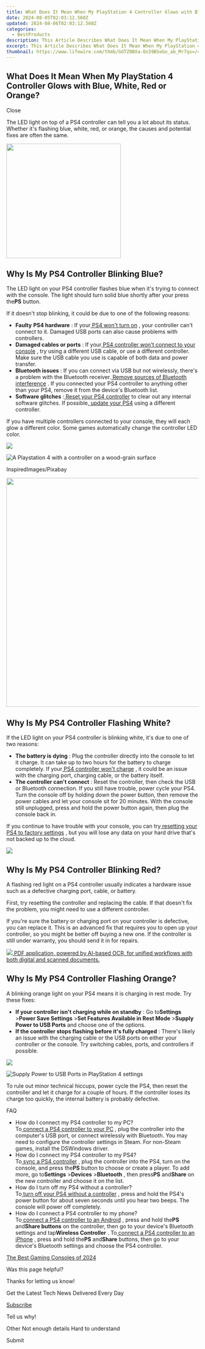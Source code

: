 ```yaml
---
title: What Does It Mean When My PlayStation 4 Controller Glows with Blue, White, Red or Orange?
date: 2024-08-05T02:03:12.560Z
updated: 2024-08-06T02:03:12.560Z
categories:
  - BestProducts
description: This Article Describes What Does It Mean When My PlayStation 4 Controller Glows with Blue, White, Red or Orange?
excerpt: This Article Describes What Does It Mean When My PlayStation 4 Controller Glows with Blue, White, Red or Orange?
thumbnail: https://www.lifewire.com/thmb/GGTZ0BXa-Os59BSoGo_ab_Mr7qs=/400x300/filters:no_upscale():max_bytes(150000):strip_icc():format(webp)/ps4-2326616_1280-09912014986f461fbafdce07c1e9fad1.jpg
---
```


## What Does It Mean When My PlayStation 4 Controller Glows with Blue, White, Red or Orange?

Close 

 The LED light on top of a PS4 controller can tell you a lot about its status. Whether it's flashing blue, white, red, or orange, the causes and potential fixes are often the same.  

<!-- affiliate ads begin -->
<a href="https://coinrule.sjv.io/c/5597632/1958374/18409" target="_top" id="1958374"><img src="//a.impactradius-go.com/display-ad/18409-1958374" border="0" alt="" width="300" height="300"/></a><img height="0" width="0" src="https://imp.pxf.io/i/5597632/1958374/18409" style="position:absolute;visibility:hidden;" border="0" />
<!-- affiliate ads end -->
##  Why Is My PS4 Controller Blinking Blue? 

 The LED light on your PS4 controller flashes blue when it's trying to connect with the console. The light should turn solid blue shortly after your press the**PS** button.

 If it doesn't stop blinking, it could be due to one of the following reasons:

* **Faulty** **PS4 hardware** : If your[ PS4 won't turn on](https://www.lifewire.com/fix-ps4-that-wont-turn-on-5076113) , your controller can't connect to it. Damaged USB ports can also cause problems with controllers.
* **Damaged cables or ports** : If your[ PS4 controller won't connect to your console](https://www.lifewire.com/fix-ps4-controller-that-wont-connect-5076197) , try using a different USB cable, or use a different controller. Make sure the USB cable you use is capable of both data and power transfer.
* **Bluetooth issues** : If you can connect via USB but not wirelessly, there's a problem with the Bluetooth receiver.[ Remove sources of Bluetooth interference](https://www.lifewire.com/why-your-bluetooth-wont-pair-534650) . If you connected your PS4 controller to anything other than your PS4, remove it from the device's Bluetooth list.
* **Software glitches** :[ Reset your PS4 controller](https://www.lifewire.com/how-to-reset-ps4-controller-4174025) to clear out any internal software glitches. If possible,[ update your PS4](https://www.lifewire.com/update-ps4-5118458) using a different controller.

 If you have multiple controllers connected to your console, they will each glow a different color. Some games automatically change the controller LED color.

<!-- affiliate ads begin -->
<a href="https://shop.systoolsgroup.com/affiliate.php?ACCOUNT=SYSTOOBY&AFFILIATE=108875&PATH=https%3A%2F%2Fwww.systoolsgroup.com%3FAFFILIATE%3D108875%26RESOURCE%3DSysTools%2BGmail%2BBackup"><img src="https://www.systoolsgroup.com/box/gmail-backup.png" border="0"></a>
<!-- affiliate ads end -->
![A Playstation 4 with a controller on a wood-grain surface](https://www.lifewire.com/thmb/g4OChvyP7jnt_kwqFWX5VEdgoBU=/1500x0/filters:no_upscale():max_bytes(150000):strip_icc():format(webp)/ps4-2326616_1280-09912014986f461fbafdce07c1e9fad1.jpg) 

InspiredImages/Pixabay

<!-- affiliate ads begin -->
<a href="https://appsumo.8odi.net/c/5597632/2082529/7443" target="_top" id="2082529"><img src="//a.impactradius-go.com/display-ad/7443-2082529" border="0" alt="" width="1200" height="600"/></a><img height="0" width="0" src="https://appsumo.8odi.net/i/5597632/2082529/7443" style="position:absolute;visibility:hidden;" border="0" />
<!-- affiliate ads end -->
##  Why Is My PS4 Controller Flashing White? 

 If the LED light on your PS4 controller is blinking white, it's due to one of two reasons:

* **The battery is dying** : Plug the controller directly into the console to let it charge. It can take up to two hours for the battery to charge completely. If your[ PS4 controller won't charge](https://www.lifewire.com/fix-ps4-controller-that-wont-charge-5076360) , it could be an issue with the charging port, charging cable, or the battery itself.
* **The controller can't connect** : Reset the controller, then check the USB or Bluetooth connection. If you still have trouble, power cycle your PS4\. Turn the console off by holding down the power button, then remove the power cables and let your console sit for 20 minutes. With the console still unplugged, press and hold the power button again, then plug the console back in.

 If you continue to have trouble with your console, you can try[ resetting your PS4 to factory settings](https://www.lifewire.com/how-to-reset-your-ps4-4173916) , but you will lose any data on your hard drive that's not backed up to the cloud.  

<!-- affiliate ads begin -->
<a href="https://store.revouninstaller.com/order/checkout.php?PRODS=27889512&QTY=1&AFFILIATE=108875&CART=1"><img src="https://secure.avangate.com/images/merchant/4282ec8de8c9be897e7aff4aa231b1a4/728__90.jpg" border="0"></a>
<!-- affiliate ads end -->
##  Why Is My PS4 Controller Blinking Red? 

 A flashing red light on a PS4 controller usually indicates a hardware issue such as a defective charging port, cable, or battery.

 First, try resetting the controller and replacing the cable. If that doesn't fix the problem, you might need to use a different controller.  

 If you're sure the battery or charging port on your controller is defective, you can replace it. This is an advanced fix that requires you to open up your controller, so you might be better off buying a new one. If the controller is still under warranty, you should send it in for repairs.

<!-- affiliate ads begin -->
<a href="https://checkout.abbyy.com/order/checkout.php?PRODS=39254549&QTY=1&AFFILIATE=108875&CART=1"> <img src="https://secure.avangate.com/images/merchant/0e5fb5c76fca16adbee503c9aff393cd/products/8_FR-Badges-NEW-FR-Standard-16-WIN-200.png" border="0"> PDF application, powered by AI-based OCR, for unified workflows with both digital and scanned documents. </a>
<!-- affiliate ads end -->
##  Why Is My PS4 Controller Flashing Orange? 

 A blinking orange light on your PS4 means it is charging in rest mode. Try these fixes:

* **If your controller isn't charging while on standby** : Go to**Settings** \>**Power Save Settings** \>**Set Features Available in Rest Mode** \>**Supply Power to USB Ports** and choose one of the options.
* **If the controller stops flashing before it's fully charged** : There's likely an issue with the charging cable or the USB ports on either your controller or the console. Try switching cables, ports, and controllers if possible.

<!-- affiliate ads begin -->
<a href="https://secure.2checkout.com/order/checkout.php?PRODS=19080710&QTY=1&AFFILIATE=108875&CART=1"><img src="https://smart-seo-tool.com/images/SmartSEOAuditorBox.png" border="0"></a>
<!-- affiliate ads end -->
![Supply Power to USB Ports in PlayStation 4 settings](https://www.lifewire.com/thmb/LJDfeunJAa8PB2wou89_OvQhlyQ=/1500x0/filters:no_upscale():max_bytes(150000):strip_icc():format(webp)/002_why-is-my-ps4-controller-blinking-blue-white-red-or-orange-6754246-0eef66506e3b4750b67651589c886fb9.jpg) 

 To rule out minor technical hiccups, power cycle the PS4, then reset the controller and let it charge for a couple of hours. If the controller loses its charge too quickly, the internal battery is probably defective.

 FAQ

* How do I connect my PS4 controller to my PC?  
 To[ connect a PS4 controller to your PC](https://www.lifewire.com/ps4-controller-mac-pc-4146595) , plug the controller into the computer's USB port, or connect wirelessly with Bluetooth. You may need to configure the controller settings in Steam. For non-Steam games, install the DSWindows driver.
* How do I connect my PS4 controller to my PS4?  
 To[ sync a PS4 controller](https://www.lifewire.com/how-to-sync-ps4-controller-4173785) , plug the controller into the PS4, turn on the console, and press the**PS** button to choose or create a player. To add more, go to**Settings** \>**Devices** \>**Bluetooth** , then press**PS** and**Share** on the new controller and choose it on the list.
* How do I turn off my PS4 without a controller?  
 To[ turn off your PS4 without a controller](https://www.lifewire.com/turn-off-ps4-without-a-controller-5084067) , press and hold the PS4's power button for about seven seconds until you hear two beeps. The console will power off completely.
* How do I connect a PS4 controller to my phone?  
 To[ connect a PS4 controller to an Android](https://www.lifewire.com/connect-ps4-controller-to-android-5093966) , press and hold the**PS** and**Share buttons** on the controller, then go to your device's Bluetooth settings and tap**Wireless Controller** . To[ connect a PS4 controller to an iPhone](https://www.lifewire.com/how-to-connect-ps4-controller-iphone-4692634) , press and hold the**PS** and**Share** buttons, then go to your device's Bluetooth settings and choose the PS4 controller.

[ The Best Gaming Consoles of 2024 ](https://www.lifewire.com/best-gaming-consoles-4154610) 

Was this page helpful?

Thanks for letting us know!

 Get the Latest Tech News Delivered Every Day

[ Subscribe ](https://www.lifewire.com/#) 

Tell us why!

 Other  Not enough details  Hard to understand 

 Submit 

<ins class="adsbygoogle"
     style="display:block"
     data-ad-format="autorelaxed"
     data-ad-client="ca-pub-7571918770474297"
     data-ad-slot="1223367746"></ins>



<ins class="adsbygoogle"
     style="display:block"
     data-ad-client="ca-pub-7571918770474297"
     data-ad-slot="8358498916"
     data-ad-format="auto"
     data-full-width-responsive="true"></ins>
